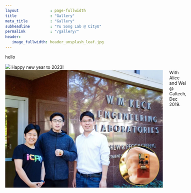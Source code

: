 ```yaml
---
layout              : page-fullwidth
title               : "Gallery"
meta_title          : "Gallery"
subheadline         : "Yu Song Lab @ CityU"
permalink           : "/gallery/"
header:
   image_fullwidth: header_unsplash_leaf.jpg
---
```


hello

<div class="row">
  <div class="large-6 columns">
      <center>
    	<img src="/images/2023-new year.jpg">
    	Happy new year to 2023!
    </center>
  </div>
  <div class="large-6 columns">
      <img src="/images/2019-alice-wei.jpg">
    	With Alice and Wei @ Caltech, Dec 2019.
  </div>
</div>
